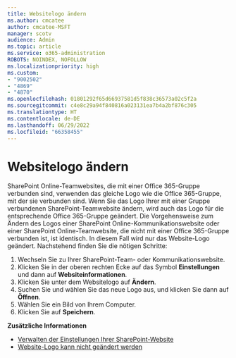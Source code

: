 ```yaml
---
title: Websitelogo ändern
ms.author: cmcatee
author: cmcatee-MSFT
manager: scotv
audience: Admin
ms.topic: article
ms.service: o365-administration
ROBOTS: NOINDEX, NOFOLLOW
ms.localizationpriority: high
ms.custom:
- "9002502"
- "4869"
- "4870"
ms.openlocfilehash: 01801292f65d66937581d5f838c36573a02c5f2a
ms.sourcegitcommit: c4e8c29a94f840816a023131ea7b4a2bf876c305
ms.translationtype: HT
ms.contentlocale: de-DE
ms.lasthandoff: 06/29/2022
ms.locfileid: "66358455"
---
```

# <a name="change-site-logo"></a>Websitelogo ändern

SharePoint Online-Teamwebsites, die mit einer Office 365-Gruppe verbunden sind, verwenden das gleiche Logo wie die Office 365-Gruppe, mit der sie verbunden sind. Wenn Sie das Logo Ihrer mit einer Gruppe verbundenen SharePoint-Teamwebsite ändern, wird auch das Logo für die entsprechende Office 365-Gruppe geändert. Die Vorgehensweise zum Ändern des Logos einer SharePoint Online-Kommunikationswebsite oder einer SharePoint Online-Teamwebsite, die nicht mit einer Office 365-Gruppe verbunden ist, ist identisch. In diesem Fall wird nur das Website-Logo geändert. Nachstehend finden Sie die nötigen Schritte:

1. Wechseln Sie zu Ihrer SharePoint-Team- oder Kommunikationswebsite.
2. Klicken Sie in der oberen rechten Ecke auf das Symbol **Einstellungen** und dann auf **Websiteinformationen**.
3. Klicken Sie unter dem Websitelogo auf **Ändern**.
4. Suchen Sie und wählen Sie das neue Logo aus, und klicken Sie dann auf **Öffnen**.
5. Wählen Sie ein Bild von Ihrem Computer.
6. Klicken Sie auf **Speichern**.

**Zusätzliche Informationen**

- [Verwalten der Einstellungen Ihrer SharePoint-Website](https://support.office.com/article/manage-your-sharepoint-site-settings-8376034d-d0c7-446e-9178-6ab51c58df42)
- [Website-Logo kann nicht geändert werden](https://docs.microsoft.com/sharepoint/troubleshoot/sites/error-when-changing-o365-site-logo)

